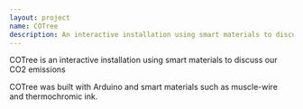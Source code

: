 ```yaml
---
layout: project
name: COTree
description: An interactive installation using smart materials to discuss our CO2 emissions
---
```


COTree is an interactive installation using smart materials to discuss our CO2 emissions

COTree was built with Arduino and smart materials such as muscle-wire and thermochromic ink. 
